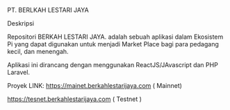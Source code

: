 PT. BERLKAH LESTARI JAYA

Deskripsi

Repositori BERKAH LESTARI JAYA. adalah sebuah aplikasi dalam Ekosistem Pi yang dapat digunakan untuk menjadi Market Place bagi para pedagang kecil, dan menengah.

Aplikasi ini dirancang dengan menggunakan ReactJS/JAvascript dan PHP Laravel. 

Proyek LINK:
https://mainet.berkahlestarijaya.com ( Mainnet)

https://tesnet.berkahlestarijaya.com ( Testnet )
